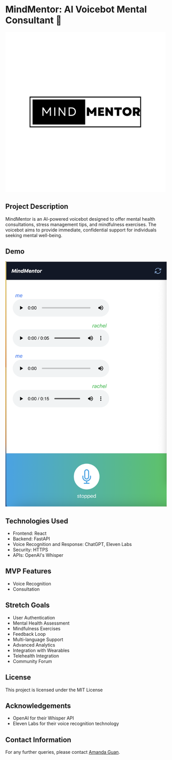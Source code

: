 # MindMentor: AI Voicebot Mental Consultant 🤖
![MindMentor Logo](./MindMentor.png)

## Project Description
MindMentor is an AI-powered voicebot designed to offer mental health consultations, stress management tips, and mindfulness exercises. The voicebot aims to provide immediate, confidential support for individuals seeking mental well-being.

## Demo
![Demo](./demo.png)

## Technologies Used
- Frontend: React
- Backend: FastAPI
- Voice Recognition and Response: ChatGPT, Eleven Labs
- Security: HTTPS
- APIs: OpenAI's Whisper

## MVP Features
- Voice Recognition
- Consultation

## Stretch Goals
- User Authentication
- Mental Health Assessment
- Mindfulness Exercises
- Feedback Loop
- Multi-language Support
- Advanced Analytics
- Integration with Wearables
- Telehealth Integration
- Community Forum

## License
This project is licensed under the MIT License 

## Acknowledgements
- OpenAI for their Whisper API
- Eleven Labs for their voice recognition technology

## Contact Information
For any further queries, please contact [Amanda Guan](mailto:ag.amandaguan@gmail.com).